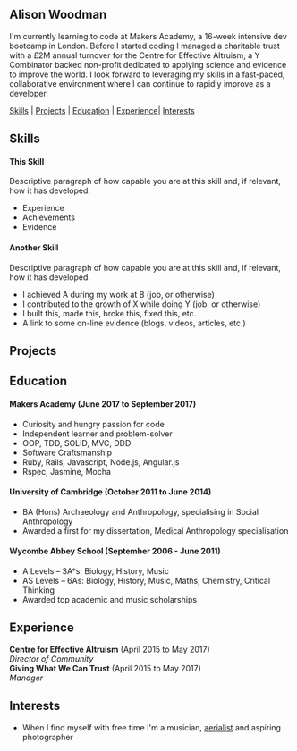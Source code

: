 ## Alison Woodman

I'm currently learning to code at Makers Academy, a 16-week intensive dev bootcamp in London. Before I started coding I managed a charitable trust with a £2M annual turnover for the Centre for Effective Altruism, a Y Combinator backed non-profit dedicated to applying science and evidence to improve the world. I look forward to leveraging my skills in a fast-paced, collaborative environment where I can continue to rapidly improve as a developer.

[Skills](##skills) | [Projects](##projects) | [Education](##education) | [Experience](##experience)| [Interests](##interests)

## Skills

#### This Skill

Descriptive paragraph of how capable you are at this skill and, if relevant, how it has developed.

* Experience
* Achievements
* Evidence

#### Another Skill

Descriptive paragraph of how capable you are at this skill and, if relevant, how it has developed.

* I achieved A during my work at B (job, or otherwise)
* I contributed to the growth of X while doing Y (job, or otherwise)
* I built this, made this, broke this, fixed this, etc.
* A link to some on-line evidence (blogs, videos, articles, etc.)

## Projects

## Education

#### Makers Academy (June 2017 to September 2017)

* Curiosity and hungry passion for code
* Independent learner and problem-solver
* OOP, TDD, SOLID, MVC, DDD
* Software Craftsmanship
* Ruby, Rails, Javascript, Node.js, Angular.js
* Rspec, Jasmine, Mocha

#### University of Cambridge (October 2011 to June 2014)

* BA (Hons) Archaeology and Anthropology, specialising in Social Anthropology
* Awarded a first for my dissertation, Medical Anthropology specialisation

#### Wycombe Abbey School (September 2006 - June 2011)

* A Levels – 3A*s: Biology, History, Music
* AS Levels – 6As: Biology, History, Music, Maths, Chemistry, Critical Thinking
* Awarded top academic and music scholarships

## Experience

**Centre for Effective Altruism** (April 2015 to May 2017)    
*Director of Community*  
**Giving What We Can Trust** (April 2015 to May 2017)   
*Manager*  

## Interests

* When I find myself with free time I'm a musician, [aerialist](https://en.wikipedia.org/wiki/Aerial_silk) and aspiring photographer
